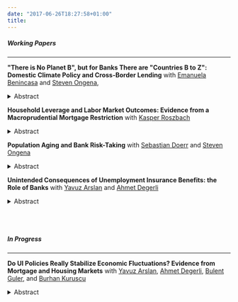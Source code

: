 ```yaml
---
date: "2017-06-26T18:27:58+01:00"
title: 
---
```

##### Working Papers 
---
**"There is No Planet B", but for Banks There are "Countries B to Z": Domestic Climate Policy and Cross-Border Lending**
with [Emanuela Benincasa](https://emanuelabenincasa.wordpress.com/) and [Steven Ongena](https://sites.google.com/site/stevenongena/), <a href="[https://www.linkedin.com/in/gazi-kaba%C5%9F-14456612a/](https://papers.ssrn.com/sol3/papers.cfm?abstract_id=4075737)" target="_blank" rel="noopener noreferrer" class="ai ai-ssrn"></a>
<details><summary>Abstract</summary>
<br>We provide evidence that banks increase cross-border lending in response to higher climate policy stringency in their home countries. Saturating with granular set of fixed effects and including a rich set of control variables, we show that the increase in cross-border lending is not driven by loan demand and/or other bank home country characteristics. In line with banks use cross-border lending as a regulatory arbitrage tool, the increase in cross-border lending occurs only if banks' home countries have more stringent climate policy compared to their borrowers' countries. The effect is stronger for large, lowly capitalized banks with high NPL ratios and for banks with more experience in cross-border lending. Our results suggest that without a global cooperation, cross-border lending can be a channel that reduces the effectiveness of climate policies. </br></details>

**Household Leverage and Labor Market Outcomes: Evidence from a Macroprudential Mortgage Restriction**
with [Kasper Roszbach](https://sites.google.com/view/kasperroszbach)

<details><summary>Abstract</summary>
<br>Does households' leverage matter for their job search, matching in the labor market, and wages? To answer this question we exploit a loan-to-value ratio restriction in Norway that exogenously reduces household leverage and a sample of displaced workers who lost their jobs due to mass layoffs. We find that a reduction in leverage improves the starting wages of displaced workers. Lower leverage allows workers to prolong their unemployment duration, find jobs in higher paying firms, and switch into new occupations and industries. The positive effects are long-lasting and more pronounced for young and higher educated workers. Our results indicate that policies aimed at limiting households' leverage have the potential to substantially improve their labor market outcomes by reducing the frictions that leverage creates in the job search.</br></details>

**Population Aging and Bank Risk-Taking**
with [Sebastian Doerr](https://www.bis.org/author/sebastian_doerr.htm) and [Steven Ongena](https://sites.google.com/site/stevenongena/)

<details><summary>Abstract</summary>
<br>Does population aging affect bank lending? To answer this question we exploit geographic variation in population aging across U.S. counties to provide the first evidence on its impact on bank risk-taking. We find that banks more exposed to aging counties experience deposit inflows due to seniors' higher savings rate. They consequently extend more credit, but relax lending standards: Loan-to-income ratios increase and application rejection rates decline. Exposed banks also see a sharper rise in nonperforming loans during downturns, suggesting that population aging may lead to financial instability. These results are in line with an increase in savings and a decline in investment opportunities induced by population aging. </br></details>


**Unintended Consequences of Unemployment Insurance Benefits: the Role of Banks**
with [Yavuz Arslan](https://yavuzarslan.org/) and [Ahmet Degerli](https://sites.google.com/view/ahmetdegerli/home)

<details><summary>Abstract</summary>
<br>We use disaggregated U.S. data and a border discontinuity design to show that more generous unemployment insurance (UI) policies lower bank deposits. We test several channels that could explain this decline and find evidence consistent with households lowering their precautionary savings. Since deposits are the largest and most stable source of funding for banks, the decrease in deposits affects bank lending. Banks that raise deposits in states with generous UI policies squeeze their small business lending. Furthermore, counties that are served by these banks experience a higher unemployment rate and lower wage growth. </br></details>

<br> </br>

##### In Progress
---

**Do UI Policies Really Stabilize Economic Fluctuations? Evidence from Mortgage and Housing Markets**
with [Yavuz Arslan](https://yavuzarslan.org/), [Ahmet Degerli](https://sites.google.com/view/ahmetdegerli/home), [Bulent Guler](https://bguler.pages.iu.edu/), and [Burhan Kuruscu](https://sites.google.com/site/bkuruscu/research)
<details><summary>Abstract</summary>
<br>We question the predominantly held view that unemployment insurance (UI) policies automatically stabilize economic fluctuations. We argue that, while UI policies may stabilize downturns ex-post, ex-ante it amplifies the upswings. As a result, in many cases, such policies may increase the volatility. The underlying mechanism is that when UI benefits become more generous left tail income risk declines. As a result household reduce their savings and increase borrowing. In particular, we show that down payment ratios decline, mortgage credit volume, hence household leverage increases. As households demand more credit, the size of bank assets, in particular the size of mortgage portfolio increases. The weakening of balance sheet strength in return increases the vulnerability to shocks that works against the stabilization effects UI benefits. On top of these, more generous UI benefits enable consumers to increase their debt more during favorable times. As a result booms get amplified with higher UI benefits. </br></details>
